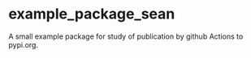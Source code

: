 # example_package_sean

A small example package for study of publication by github Actions to pypi.org.
